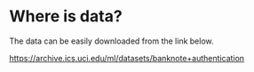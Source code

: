 # Where is data?
The data can be easily downloaded from the link below.

https://archive.ics.uci.edu/ml/datasets/banknote+authentication

